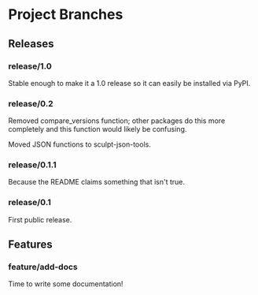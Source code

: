 # Project Branches

## Releases

### release/1.0

Stable enough to make it a 1.0 release so it can easily be installed via PyPI.

### release/0.2

Removed compare_versions function; other packages do this more completely and this function would likely be confusing.

Moved JSON functions to sculpt-json-tools.

### release/0.1.1

Because the README claims something that isn't true.

### release/0.1

First public release.

## Features

### feature/add-docs

Time to write some documentation!
